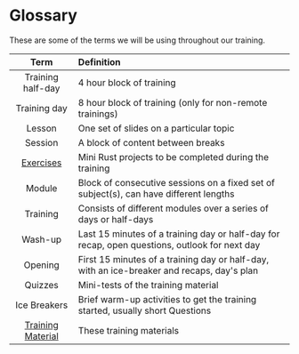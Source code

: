 # Glossary

These are some of the terms we will be using throughout our training.

|                                 Term                                  | Definition                                                                                    |
| :-------------------------------------------------------------------: | :-------------------------------------------------------------------------------------------- |
|                           Training half-day                           | 4 hour block of training                                                                      |
|                             Training day                              | 8 hour block of training (only for non-remote trainings)                                      |
|                                Lesson                                 | One set of slides on a particular topic                                                       |
|                                Session                                | A block of content between breaks                                                             |
|    [Exercises](https://github.com/ferrous-systems/rust-exercises)     | Mini Rust projects to be completed during the training                                        |
|                                Module                                 | Block of consecutive sessions on a fixed set of subject(s), can have different lengths        |
|                               Training                                | Consists of different modules over a series of days or half-days                              |
|                                Wash-up                                | Last 15 minutes of a training day or half-day for recap, open questions, outlook for next day |
|                                Opening                                | First 15 minutes of a training day or half-day, with an ice-breaker and recaps, day's plan    |
|                                Quizzes                                | Mini-tests of the training material                                                           |
|                             Ice Breakers                              | Brief warm-up activities to get the training started, usually short Questions                 |
| [Training Material](https://github.com/ferrous-systems/rust-training) | These training materials                                                                      |
